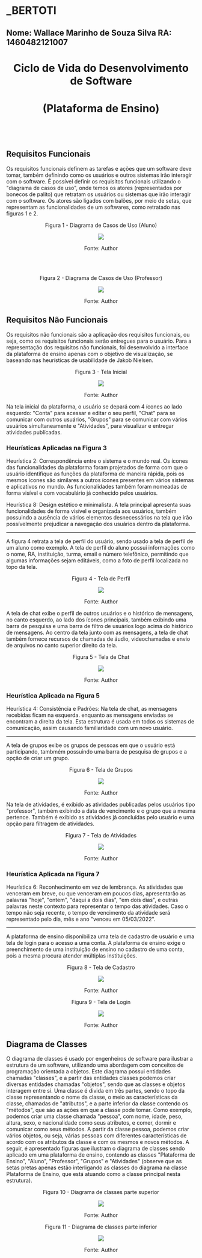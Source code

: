 # _BERTOTI

## Nome: Wallace Marinho de Souza Silva                RA: 1460482121007

# <p align="center"> Ciclo de Vida do Desenvolvimento de Software <p/>
# <p align="center"> (Plataforma de Ensino) <p/>

<br><br>
## Requisitos Funcionais

Os requisitos funcionais definem as tarefas e ações que um software deve tomar, também definindo como os usuários e outros sistemas irão interagir com o software.
É possível definir os requisitos funcionais utilizando o "diagrama de casos de uso", onde temos os atores (representados por bonecos de palito) que retratam os usuários
ou sistemas que irão interagir com o software. Os atores são ligados com balões, por meio de setas, que representam as funcionalidades de um softwares, como retratado
nas figuras 1 e 2.
<br>


<p align="center">Figura 1 - Diagrama de Casos de Uso (Aluno) </p>

 <div align="center"> 
<img src="https://user-images.githubusercontent.com/91164489/157929197-510fe614-6bbb-4818-bb5f-d2a1367c8b40.PNG" />
 </div> 
  
<p align="center">Fonte: Author </p> 
  <br>
  <br>
  
  <p align="center">Figura 2 - Diagrama de Casos de Uso (Professor) </p>
  
  <div align="center"> 
  <img src="https://user-images.githubusercontent.com/91164489/157933047-f1e074fd-e518-474a-857b-e1051da65310.PNG" />
   </div>
   
   <p align="center">Fonte: Author </p>

   ## Requisitos Não Funcionais
   
   Os requisitos não funcionais são a aplicação dos requisitos funcionais, ou seja, como os requisitos funcionais serão entregues para o usuário. Para a representação dos
   requisitos não funcionais, foi desenvolvido a interface da plataforma de ensino apenas com o objetivo de visualização, se baseando nas heurísticas de usabilidade de
   Jakob Nielsen.
   
   
   
   <p align="center"> Figura 3 - Tela Inicial </p>
   
   <div align="center">
   <img src="https://user-images.githubusercontent.com/91164489/157936210-8a141475-d5ac-4a25-b188-c9204925f35a.PNG" />
   </div>
   
   <p align="center">Fonte: Author </p>
   
   Na tela inicial da plataforma, o usuário se depará com 4 ícones ao lado esquerdo: "Conta" para acessar e editar o seu perfil, "Chat" para se comunicar com outros
   usuários, "Grupos" para se comunicar com vários usuários simultaneamente e "Atividades", para visualizar e entregar atividades publícadas.
   
   ### Heurísticas Aplicadas na Figura 3
   Heurística 2: Correspondência entre o sistema e o mundo real. Os ícones das funcionalidades da plataforma foram projetados de forma com que o usuário identifique
   as funções da plataforma de maneira rápida, pois os mesmos ícones são similares a outros ícones presentes em vários sistemas e aplicativos no mundo. As funcionalidades
   também foram nomeadas de forma visível e com vocabulário já conhecido pelos usuários.
   
   Heurística 8: Design estético e minimalista. A tela principal apresenta suas funcionalidades de forma visível e organizada aos usuários, também possuindo a ausência
   de vários elementos desnecessários na tela que irão possívelmente prejudicar a navegação dos usuários dentro da plataforma.
   
  -----------------------------------------------------------------------------------------------------------------------------------------------------------------------------
  
   A figura 4 retrata a tela de perfil do usuário, sendo usado a tela de perfil de um aluno como exemplo. A tela de perfil do aluno possui informações como o nome, RA,
   instituição, turma, email e número telefônico, permitindo que algumas informações sejam editáveis, como a foto de perfil localizada no topo da tela.
  
  
   <p align="center"> Figura 4 - Tela de Perfil </p>
  
   <div align="center">
   <img src="https://user-images.githubusercontent.com/91164489/157964167-9068ce54-6c1b-4b4a-b165-c032ab72de78.PNG" />
   </div>
   
   <p align="center">Fonte: Author </p>
   
   A tela de chat exibe o perfil de outros usuários e o histórico de mensagens, no canto esquerdo, ao lado dos ícones principais, também exibindo uma barra de pesquisa e 
   uma barra de filtro de usuários logo acima do histórico de mensagens. Ao centro da tela junto com as mensagens, a tela de chat também fornece recursos de chamadas de
   áudio, videochamadas e envio de arquivos no canto superior direito da tela.
   
   
   
    
   <p align="center"> Figura 5 - Tela de Chat </p>
    
   <div align="center">
   <img src="https://user-images.githubusercontent.com/91164489/157976201-a05430fe-3279-44e4-af74-6596dd1c53c5.PNG" />
   </div>
  
   <p align="center">Fonte: Author </p>
   
   
   
   ### Heurística Aplicada na Figura 5
   Heurística 4: Consistência e Padrões: Na tela de chat, as mensagens recebidas ficam na esquerda. enquanto as mensagens enviadas se encontram a direita da tela.
   Esta estrutura é usada em todos os sistemas de comunicação, assim causando familiaridade com um novo usuário.
   
   -----------------------------------------------------------------------------------------------------------------------------------------------------------------------------
   
   A tela de grupos exibe os grupos de pessoas em que o usuário está participando, tambmém possuindo uma barra de pesquisa de grupos e a opção de criar um grupo.
   
   
   
   
   <p align="center"> Figura 6 - Tela de Grupos </p>
   
   <div align="center">
   <img src="https://user-images.githubusercontent.com/91164489/157978022-ce3136fe-94f5-425f-b9fe-1ca9cddb1484.PNG" />
   </div>
 
   <p align="center">Fonte: Author </p>  
   
   Na tela de atividades, é exibido as atividades publicadas pelos usuários tipo "professor", também exibindo a data de vencimento e o grupo que a mesma pertence.
   Também é exibido as atividades já concluídas pelo usuário e uma opção para filtragem de atividades.
   
   



  <p align="center"> Figura 7 - Tela de Atividades </p>
    
  <div align="center">
  <img src="https://user-images.githubusercontent.com/91164489/157980871-c9cd546b-36f0-4889-add2-b88245cdcbb8.PNG" />
  </div>
  
   <p align="center">Fonte: Author </p>  
   
   
   
   ### Heurística Aplicada na Figura 7
   
   Heurística 6: Reconhecimento em vez de lembrança. As atividades que venceram em breve, ou que venceram em poucos dias, apresentarão as palavras "hoje", "ontem", "daqui a dois    dias", "em dois dias", e outras palavras neste contexto para representar o tempo das atividades. Caso o tempo não seja recente, o tempo de vencimento da atividade será          representado pelo dia, mês e ano "venceu em 05/03/2022".
   
   --------------- -------------------------------------------------------------------------------------------------------------------------------------------------------------
   
   
   A plataforma de ensino disponibiliza uma tela de cadastro de usuário e uma tela de login para o acesso a uma conta. A plataforma de ensino exige o preenchimento de uma
   instituição de ensino no cadastro de uma conta, pois a mesma procura atender múltiplas instituições.
   
   
   
   
   <p align="center"> Figura 8 - Tela de Cadastro </p>
   
   <div align="center">
   <img src="https://user-images.githubusercontent.com/91164489/157984079-af135aaa-6f00-41ca-969d-0103d9ab0d39.PNG" />
   </div>
   
   <p align="center">Fonte: Author </p> 
    
    
    
   <p align="center"> Figura 9 - Tela de Login </p>
       
   <div align="center">
   <img src="https://user-images.githubusercontent.com/91164489/157984220-94c8994c-c950-42ac-90fa-bbd530652fdf.PNG" />
   </div>
   
   <p align="center">Fonte: Author </p>
   
   
   ## Diagrama de Classes
   
   O diagrama de classes é usado por engenheiros de software para ilustrar a estrutura de um software, utilizando uma abordagem com conceitos de programação orientada a
   objetos. Este diagrama possui entidades chamadas "classes", e a partir das entidades classes podemos criar diversas entidades chamadas "objetos", sendo que as classes e      objetos interagem entre si. Uma classe é divida
   em três partes, sendo o topo da classe representando o nome da classe, o meio as características da classe, chamadas de "atributos", e a parte inferior da classe contendo
   os "métodos", que são as ações em que a classe pode tomar. Como exemplo, podemos criar uma classe chamada "pessoa", com nome, idade, peso, altura, sexo, e nacionalidade
   como seus atributos, e comer, dormir e comunicar como seus métodos. A partir da classe pessoa, podemos criar vários objetos, ou seja, várias pessoas com diferentes  características de acordo com os atributos da classe e com os mesmos e novos métodos.
   A seguir, é apresentado figuras que ilustram o diagrama de classes sendo aplicado em uma plataforma de ensino, contendo as classes "Plataforma de Ensino", "Aluno", 
   "Professor", "Grupos" e "Atividades" (observe que as setas pretas apenas estão interligando as classes do diagrama na classe Plataforma de Ensino, que está atuando
   como a classe principal nesta estrutura).
   
   
   
   
   
   <p align="center"> Figura 10 - Diagrama de classes parte superior </p>
   
   <div align="center">
   <img src="https://user-images.githubusercontent.com/91164489/157986705-dfa63931-a16f-4d38-8c49-e291f70cb662.PNG" />
   </div>
   
   <p align="center">Fonte: Author </p>
   
   
   <p align="center"> Figura 11 - Diagrama de classes parte inferior </p>
   
   <div align="center">
   <img src="https://user-images.githubusercontent.com/91164489/157987140-de9d9b26-2ed2-438b-b20b-62da3f72b52f.PNG" />
   </div>
   
   <p align="center">Fonte: Author </p>
   
   
   

